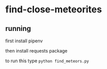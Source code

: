 # find-close-meteorites

## running
first install pipenv

then install requests package

to run this type
`python find_meteors.py`
